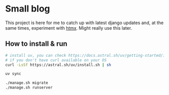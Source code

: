# Small blog

This project is here for me to catch up with latest django updates and, at the same times,
experiment with [htmx][htmx]. Might really use this later.

## How to install & run
```bash
# install uv, you can check https://docs.astral.sh/uv/getting-started/installation/
# if you don't have curl available on your OS
curl -LsSf https://astral.sh/uv/install.sh | sh

uv sync

./manage.sh migrate
./manage.sh runserver
```

[htmx]: https://htmx.org/